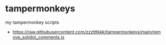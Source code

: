 # tampermonkeys
my tampermonkey scripts

- https://raw.githubusercontent.com/zzztttkkk/tampermonkeys/main/remove_solidot_comments.js
